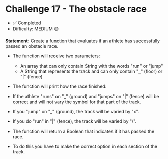 # Challenge 17 - The obstacle race

- ✅ Completed
- Difficulty: MEDIUM 🟡

**Statement:** Create a function that evaluates if an athlete has successfully passed an obstacle race.

- The function will receive two parameters:

  - An array that can only contain String with the words "run" or "jump"
  - A String that represents the track and can only contain "\_" (floor) or "|" (fence)

- The function will print how the race finished:
- If the athlete "runs" on "\_" (ground) and "jumps" on "|" (fence) will be correct and will not vary the symbol for that part of the track.
- If you "jump" on "\_" (ground), the track will be varied by "x".
- If you do "run" in "|" (fence), the track will be varied by "/".
- The function will return a Boolean that indicates if it has passed the race.
- To do this you have to make the correct option in each section of the track.
